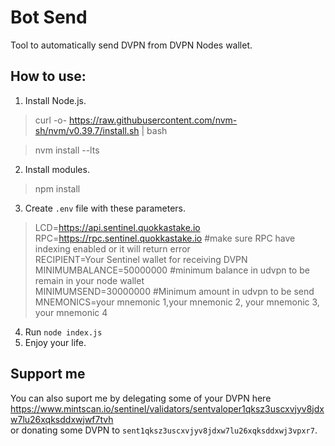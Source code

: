 # Bot Send
Tool to automatically send DVPN from DVPN Nodes wallet.

## How to use:
1. Install Node.js.
>curl -o- https://raw.githubusercontent.com/nvm-sh/nvm/v0.39.7/install.sh | bash

>nvm install --lts
2. Install modules.
>npm install
3. Create `.env` file with these parameters.
>LCD=https://api.sentinel.quokkastake.io <br/>
>RPC=https://rpc.sentinel.quokkastake.io #make sure RPC have indexing enabled or it will return error<br/>
>RECIPIENT=Your Sentinel wallet for receiving DVPN<br/>
>MINIMUMBALANCE=50000000 #minimum balance in udvpn to be remain in your node wallet<br/>
>MINIMUMSEND=30000000 #Minimum amount in udvpn to be send
>MNEMONICS=your mnemonic 1,your mnemonic 2, your mnemonic 3, your mnemonic 4</br>

4. Run `node index.js`
5. Enjoy your life.

## Support me
You can also suport me by delegating some of your DVPN here https://www.mintscan.io/sentinel/validators/sentvaloper1qksz3uscxvjyv8jdxw7lu26xqksddxwjwf7tvh<br/>
or donating some DVPN to `sent1qksz3uscxvjyv8jdxw7lu26xqksddxwj3vpxr7`.